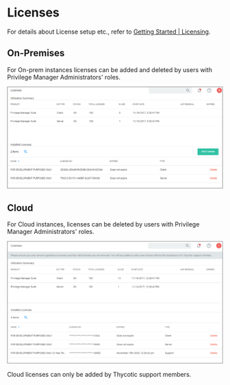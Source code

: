 [title]: # (Licenses)
[tags]: # (overview)
[priority]: # (10)
# Licenses

For details about License setup etc., refer to [Getting Started | Licensing](../../getting-started/licenses.md).

## On-Premises

For On-prem instances licenses can be added and deleted by users with Privilege Manager Administrators' roles.

![on-prem](images/on-prem.png "On-premises licenses page")

## Cloud

For Cloud instances, licenses can be deleted by users with Privilege Manager Administrators' roles.

![cloud](images/cloud.png "Cloud licenses page")

Cloud licenses can only be added by Thycotic support members.